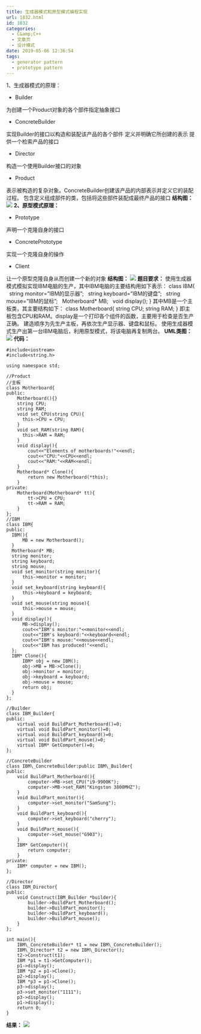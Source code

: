 ```yaml
---
title: 生成器模式和原型模式编程实现
url: 1832.html
id: 1832
categories:
  - C&amp;C++
  - 文章页
  - 设计模式
date: 2019-05-06 12:36:54
tags:
  - generator pattern
  - prototype pattern
---
```


1、生成器模式的原理：

*   Builder

为创建一个Product对象的各个部件指定抽象接口

*   ConcreteBuilder

实现Builder的接口以构造和装配该产品的各个部件 定义并明确它所创建的表示 提供一个检索产品的接口

*   Director

构造一个使用Builder接口的对象

*   Product

表示被构造的复杂对象。ConcreteBuilder创建该产品的内部表示并定义它的装配过程。 包含定义组成部件的类，包括将这些部件装配成最终产品的接口 **结构图：** ![](http://47.100.4.8/wp-content/uploads/2019/05/1.png) **2、原型模式原理：**

*   Prototype

声明一个克隆自身的接口

*   ConcretePrototype

实现一个克隆自身的操作

*   Client

让一个原型克隆自身从而创建一个新的对象 **结构图：** ![](http://47.100.4.8/wp-content/uploads/2019/05/2.png) **题目要求：** 使用生成器模式模拟实现IBM电脑的生产，其中IBM电脑的主要结构用如下表示： class IBM{   string monitor=”IBM的显示器”;   string keyboard=”IBM的键盘”;   string mouse=”IBM的鼠标”;   Motherboard* MB;   void display(); } 其中MB是一个主板类，其主要结构如下： class Motherboard{ string CPU; string RAM; } 即主板包含CPU和RAM。display是一个打印各个组件的函数，主要用于检查是否生产正确。 建造顺序为先生产主板，再依次生产显示器、键盘和鼠标。 使用生成器模式生产出第一台IBM电脑后，利用原型模式，将该电脑再复制两台。 **UML类图：** ![](http://47.100.4.8/wp-content/uploads/2019/05/3.jpg) **代码：**
```
#include<iostream>
#include<string.h>

using namespace std;

//Product
//主板
class Motherboard{
public:
    Motherboard(){}
    string CPU;
    string RAM;
    void set_CPU(string CPU){
      this->CPU = CPU;
    }
    void set_RAM(string RAM){
      this->RAM = RAM;
    }
    void display(){
        cout<<"Elements of motherboards!"<<endl;
        cout<<"CPU:"<<CPU<<endl;
        cout<<"RAM:"<<RAM<<endl;
    }
    Motherboard* Clone(){
        return new Motherboard(*this);
    }
private:
    Motherboard(Motherboard* tt){
        tt->CPU = CPU;
        tt->RAM = RAM;
    }
};
//IBM
class IBM{
public:
  IBM(){
      MB = new Motherboard();
  }
  Motherboard* MB;
  string monitor;
  string keyboard;
  string mouse;
  void set_monitor(string monitor){
      this->monitor = monitor;
  }
  void set_keyboard(string keyboard){
      this->keyboard = keyboard;
  }
  void set_mouse(string mouse){
      this->mouse = mouse;
  }
  void display(){
      MB->display();
      cout<<"IBM's monitor:"<<monitor<<endl;
      cout<<"IBM's keyboard:"<<keyboard<<endl;
      cout<<"IBM's mouse:"<<mouse<<endl;
      cout<<"IBM has produced!"<<endl;
  };
  IBM* Clone(){
      IBM* obj = new IBM();
      obj->MB = MB->Clone();
      obj->monitor = monitor;
      obj->keyboard = keyboard;
      obj->mouse = mouse;
      return obj;
  }
};

//Builder
class IBM_Builder{
public:
    virtual void BuildPart_Motherboard()=0;
    virtual void BuildPart_monitor()=0;
    virtual void BuildPart_keyboard()=0;
    virtual void BuildPart_mouse()=0;
    virtual IBM* GetComputer()=0;
};

//ConcreteBuilder
class IBM\_ConcreteBuilder:public IBM\_Builder{
public:
    void BuildPart_Motherboard(){
        computer->MB->set_CPU("i9-9900K");
        computer->MB->set_RAM("Kingston 3800MHZ");
    }
    void BuildPart_monitor(){
        computer->set_monitor("SamSung");
    }
    void BuildPart_keyboard(){
        computer->set_keyboard("cherry");
    }
    void BuildPart_mouse(){
        computer->set_mouse("G903");
    }
    IBM* GetComputer(){
        return computer;
    }
private:
    IBM* computer = new IBM();
};

//Director
class IBM_Director{
public:
    void Construct(IBM_Builder *builder){
        builder->BuildPart_Motherboard();
        builder->BuildPart_monitor();
        builder->BuildPart_keyboard();
        builder->BuildPart_mouse();
    }
};

int main(){
    IBM\_ConcreteBuilder* t1 = new IBM\_ConcreteBuilder();
    IBM\_Director* t2 = new IBM\_Director();
    t2->Construct(t1);
    IBM *p1 = t1->GetComputer();
    p1->display();
    IBM *p2 = p1->Clone();
    p2->display();
    IBM *p3 = p1->Clone();
    p3->display();
    p3->set_monitor("1111");
    p3->display();
    p1->display();
    return 0;
}
```
**结果：** ![](http://47.100.4.8/wp-content/uploads/2019/05/4.png)